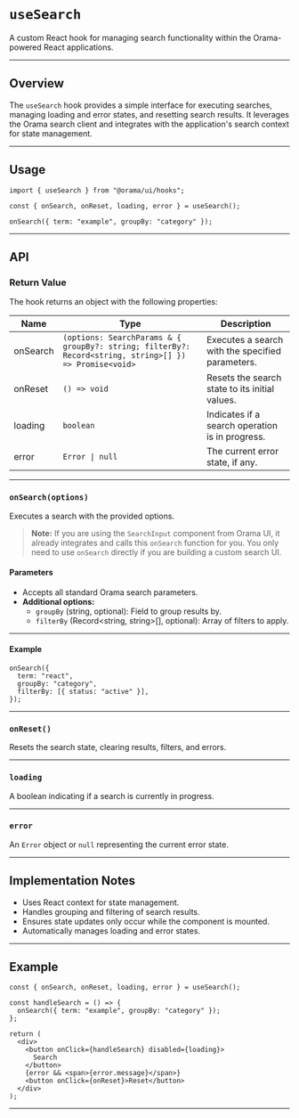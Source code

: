# `useSearch`

A custom React hook for managing search functionality within the Orama-powered React applications.

---

## Overview

The `useSearch` hook provides a simple interface for executing searches, managing loading and error states, and resetting search results. It leverages the Orama search client and integrates with the application's search context for state management.

---

## Usage

```tsx
import { useSearch } from "@orama/ui/hooks";

const { onSearch, onReset, loading, error } = useSearch();

onSearch({ term: "example", groupBy: "category" });
```

---

## API

### Return Value

The hook returns an object with the following properties:

| Name     | Type                                                                                                   | Description                                      |
| -------- | ------------------------------------------------------------------------------------------------------ | ------------------------------------------------ |
| onSearch | `(options: SearchParams & { groupBy?: string; filterBy?: Record<string, string>[] }) => Promise<void>` | Executes a search with the specified parameters. |
| onReset  | `() => void`                                                                                           | Resets the search state to its initial values.   |
| loading  | `boolean`                                                                                              | Indicates if a search operation is in progress.  |
| error    | `Error \| null`                                                                                        | The current error state, if any.                 |

---

### `onSearch(options)`

Executes a search with the provided options.

> **Note:** If you are using the `SearchInput` component from Orama UI, it already integrates and calls this `onSearch` function for you. You only need to use `onSearch` directly if you are building a custom search UI.

#### Parameters

- Accepts all standard Orama search parameters.
- **Additional options:**
  - `groupBy` (string, optional): Field to group results by.
  - `filterBy` (Record<string, string>[], optional): Array of filters to apply.

---

#### Example

```tsx
onSearch({
  term: "react",
  groupBy: "category",
  filterBy: [{ status: "active" }],
});
```

---

### `onReset()`

Resets the search state, clearing results, filters, and errors.

---

### `loading`

A boolean indicating if a search is currently in progress.

---

### `error`

An `Error` object or `null` representing the current error state.

---

## Implementation Notes

- Uses React context for state management.
- Handles grouping and filtering of search results.
- Ensures state updates only occur while the component is mounted.
- Automatically manages loading and error states.

---

## Example

```tsx
const { onSearch, onReset, loading, error } = useSearch();

const handleSearch = () => {
  onSearch({ term: "example", groupBy: "category" });
};

return (
  <div>
    <button onClick={handleSearch} disabled={loading}>
      Search
    </button>
    {error && <span>{error.message}</span>}
    <button onClick={onReset}>Reset</button>
  </div>
);
```

---
